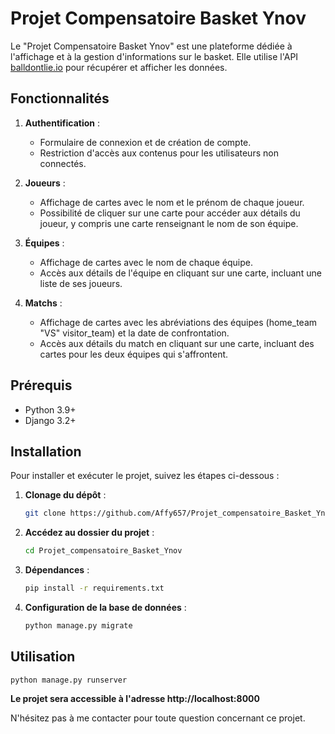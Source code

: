 # Projet Compensatoire Basket Ynov

Le "Projet Compensatoire Basket Ynov" est une plateforme dédiée à l'affichage et à la gestion d'informations sur le basket. Elle utilise l'API [balldontlie.io](http://www.balldontlie.io/) pour récupérer et afficher les données.

## Fonctionnalités

1. **Authentification** :
    - Formulaire de connexion et de création de compte.
    - Restriction d'accès aux contenus pour les utilisateurs non connectés.

2. **Joueurs** :
    - Affichage de cartes avec le nom et le prénom de chaque joueur.
    - Possibilité de cliquer sur une carte pour accéder aux détails du joueur, y compris une carte renseignant le nom de son équipe.

3. **Équipes** :
    - Affichage de cartes avec le nom de chaque équipe.
    - Accès aux détails de l'équipe en cliquant sur une carte, incluant une liste de ses joueurs.

4. **Matchs** :
    - Affichage de cartes avec les abréviations des équipes (home_team "VS" visitor_team) et la date de confrontation.
    - Accès aux détails du match en cliquant sur une carte, incluant des cartes pour les deux équipes qui s'affrontent.

## Prérequis

- Python 3.9+
- Django 3.2+
  
## Installation

Pour installer et exécuter le projet, suivez les étapes ci-dessous :

1. **Clonage du dépôt** :
   
   ```bash
   git clone https://github.com/Affy657/Projet_compensatoire_Basket_Ynov.git
2. **Accédez au dossier du projet** :
    ```bash
   cd Projet_compensatoire_Basket_Ynov
3. **Dépendances** :


    ```bash
    pip install -r requirements.txt
4. **Configuration de la base de données** :

    ```bash
    python manage.py migrate
## Utilisation

    python manage.py runserver

**Le projet sera accessible à l'adresse http://localhost:8000** 


N'hésitez pas à me contacter pour toute question concernant ce projet.






